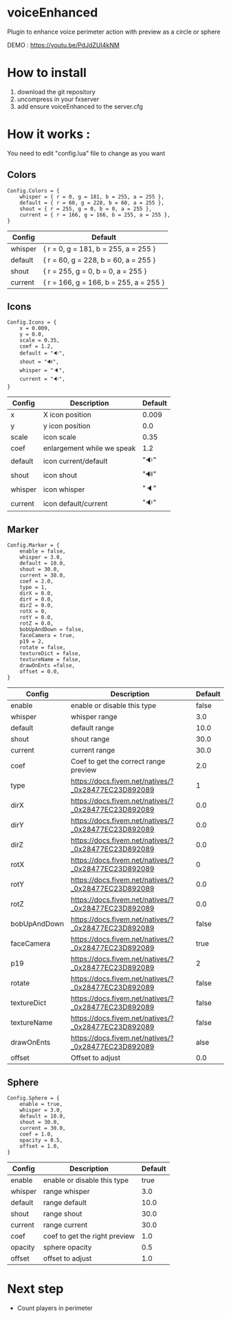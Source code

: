 # voiceEnhanced
Plugin to enhance voice perimeter action with preview as a circle or sphere

DEMO : https://youtu.be/PdJdZUI4kNM

# How to install

1. download the git repository
2. uncompress in your fxserver
3. add ensure voiceEnhanced to the server.cfg

# How it works :
You need to edit "config.lua" file to change as you want

## Colors
```
Config.Colors = {
    whisper = { r = 0, g = 181, b = 255, a = 255 },
    default = { r = 60, g = 228, b = 60, a = 255 },
    shout = { r = 255, g = 0, b = 0, a = 255 },
    current = { r = 166, g = 166, b = 255, a = 255 },
}
```

| Config  | Default|
| ------------- | ------------- |
| whisper | { r = 0, g = 181, b = 255, a = 255 } |
| default | { r = 60, g = 228, b = 60, a = 255 } |
| shout | { r = 255, g = 0, b = 0, a = 255 } |
| current | { r = 166, g = 166, b = 255, a = 255 } |

## Icons
```
Config.Icons = {
    x = 0.009,
    y = 0.0,
    scale = 0.35,
    coef = 1.2,
    default = "🔉",
    shout = "🔊",
    whisper = "🔈",
    current = "🔉",
}
```

| Config  | Description | Default | 
| ------------- | ------------- | ------------- |
| x | X icon position |  0.009 |
| y | y icon position |  0.0 |
| scale | icon scale |  0.35 |
| coef | enlargement while we speak |  1.2 |
| default | icon current/default |  "🔉" |
| shout | icon shout |  "🔊" |
| whisper | icon whisper |  "🔈" |
| current | icon default/current |  "🔉" |

## Marker
```
Config.Marker = {
    enable = false,
    whisper = 3.0,
    default = 10.0,
    shout = 30.0,
    current = 30.0,
    coef = 2.0,
    type = 1,
    dirX = 0.0,
    dirY = 0.0,
    dirZ = 0.0,
    rotX = 0,
    rotY = 0.0,
    rotZ = 0.0,
    bobUpAndDown = false,
    faceCamera = true,
    p19 = 2,
    rotate = false,
    textureDict = false,
    textureName = false,
    drawOnEnts =false,
    offset = 0.0,
}
```

| Config  | Description | Default |
| ------------- | ------------- | ------------- |
| enable | enable or disable this type | false |
| whisper | whisper range | 3.0 |
| default | default range | 10.0 |
| shout | shout range | 30.0 |
| current | current range | 30.0 |
| coef | Coef to get the correct range preview | 2.0 |
| type | https://docs.fivem.net/natives/?_0x28477EC23D892089 | 1 |
| dirX | https://docs.fivem.net/natives/?_0x28477EC23D892089 | 0.0 |
| dirY | https://docs.fivem.net/natives/?_0x28477EC23D892089 | 0.0 |
| dirZ | https://docs.fivem.net/natives/?_0x28477EC23D892089 | 0.0 |
| rotX | https://docs.fivem.net/natives/?_0x28477EC23D892089 | 0 |
| rotY | https://docs.fivem.net/natives/?_0x28477EC23D892089 | 0.0 |
| rotZ | https://docs.fivem.net/natives/?_0x28477EC23D892089 | 0.0 |
| bobUpAndDown | https://docs.fivem.net/natives/?_0x28477EC23D892089 | false |
| faceCamera | https://docs.fivem.net/natives/?_0x28477EC23D892089 | true |
| p19 | https://docs.fivem.net/natives/?_0x28477EC23D892089 | 2 |
| rotate | https://docs.fivem.net/natives/?_0x28477EC23D892089 | false |
| textureDict | https://docs.fivem.net/natives/?_0x28477EC23D892089 | false |
| textureName | https://docs.fivem.net/natives/?_0x28477EC23D892089 | false |
| drawOnEnts | https://docs.fivem.net/natives/?_0x28477EC23D892089 | alse |
| offset | Offset to adjust | 0.0 |

## Sphere
```
Config.Sphere = {
    enable = true,
    whisper = 3.0,
    default = 10.0,
    shout = 30.0,
    current = 30.0,
    coef = 1.0,
    opacity = 0.5,
    offset = 1.0,
}
```

| Config  | Description | Default |
| ------------- | ------------- | ------------- |
| enable | enable or disable this type | true |
| whisper | range whisper | 3.0 |
| default | range default | 10.0 |
| shout | range shout | 30.0 |
| current | range current | 30.0 |
| coef | coef to get the right preview | 1.0 |
| opacity | sphere opacity | 0.5 |
| offset | offset to adjust | 1.0 |

# Next step

- Count players in perimeter

